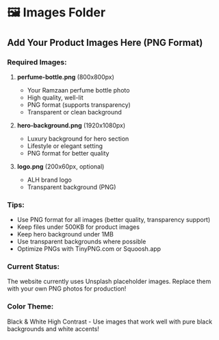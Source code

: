 # 🖼️ Images Folder

## Add Your Product Images Here (PNG Format)

### Required Images:

1. **perfume-bottle.png** (800x800px)
   - Your Ramzaan perfume bottle photo
   - High quality, well-lit
   - PNG format (supports transparency)
   - Transparent or clean background

2. **hero-background.png** (1920x1080px)
   - Luxury background for hero section
   - Lifestyle or elegant setting
   - PNG format for better quality

3. **logo.png** (200x60px, optional)
   - ALH brand logo
   - Transparent background (PNG)

### Tips:
- Use PNG format for all images (better quality, transparency support)
- Keep files under 500KB for product images
- Keep hero background under 1MB
- Use transparent backgrounds where possible
- Optimize PNGs with TinyPNG.com or Squoosh.app

### Current Status:
The website currently uses Unsplash placeholder images.
Replace them with your own PNG photos for production!

### Color Theme:
Black & White High Contrast - Use images that work well with pure black backgrounds and white accents!
